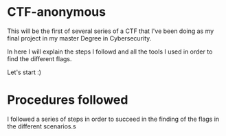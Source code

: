 # CTF-anonymous

This will be the first of several series of a CTF that I've been doing as my final project in my master Degree in Cybersecurity.

In here I will explain the steps I followd and all the tools I used in order to find the different flags.

Let's start :)

# Procedures followed

I followed a series of steps in order to succeed in the finding of the flags in the different scenarios.s
